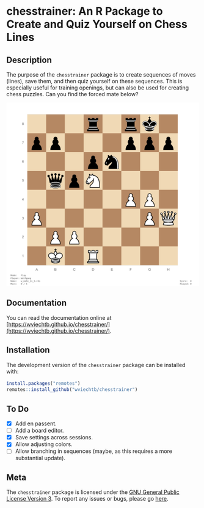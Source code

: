 chesstrainer: An R Package to Create and Quiz Yourself on Chess Lines
=====================================================================

## Description

The purpose of the `chesstrainer` package is to create sequences of moves (lines), save them, and then quiz yourself on these sequences. This is especially useful for training openings, but can also be used for creating chess puzzles. Can you find the forced mate below?

![](man/figures/screenshot.png "Find the mate in three!")

## Documentation

You can read the documentation online at [https://wviechtb.github.io/chesstrainer/](https://wviechtb.github.io/chesstrainer/).

## Installation

The development version of the `chesstrainer` package can be installed with:
```r
install.packages("remotes")
remotes::install_github("wviechtb/chesstrainer")
```

## To Do

- [x] Add en passent.
- [ ] Add a board editor.
- [x] Save settings across sessions.
- [x] Allow adjusting colors.
- [ ] Allow branching in sequences (maybe, as this requires a more substantial update).

## Meta

The `chesstrainer` package is licensed under the [GNU General Public License Version 3](https://www.gnu.org/licenses/lgpl-3.0.txt). To report any issues or bugs, please go [here](https://github.com/wviechtb/chesstrainer/issues).
